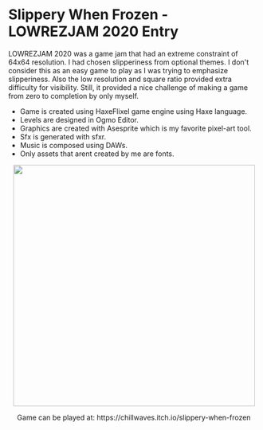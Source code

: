 # Slippery When Frozen - LOWREZJAM 2020 Entry
LOWREZJAM 2020 was a game jam that had an extreme constraint of 64x64 resolution. I had chosen slipperiness from optional themes. I don't consider this as an easy game to play as I was trying to emphasize slipperiness. Also the low resolution and square ratio provided extra difficulty for visibility. Still, it provided a nice challenge of making a game from zero to completion by only myself.

- Game is created using HaxeFlixel game engine using Haxe language.
- Levels are designed in Ogmo Editor.
- Graphics are created with Asesprite which is my favorite pixel-art tool.
- Sfx is generated with sfxr.
- Music is composed using DAWs.
- Only assets that arent created by me are fonts.

<p align="center">
  <img width="485" height="485" src="https://img.itch.zone/aW1hZ2UvNzMwODc0LzQwNjM0MzguZ2lm/original/ePvVfQ.gif">
</p>

<p align="center">
  Game can be played at: https://chillwaves.itch.io/slippery-when-frozen
</p>
